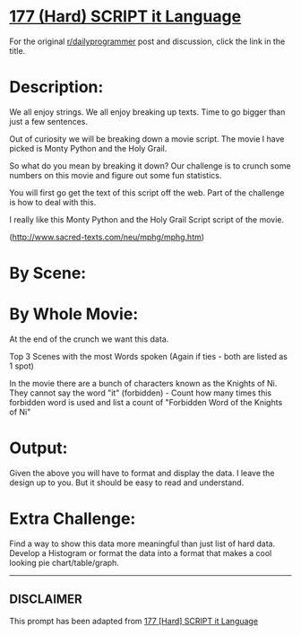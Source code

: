 # [177 (Hard) SCRIPT it Language](https://www.reddit.com/r/dailyprogrammer/comments/2exnal/8292014_challenge_177_hard_script_it_language/)

For the original [r/dailyprogrammer](https://www.reddit.com/r/dailyprogrammer/) post and discussion, click the link in the title.

# Description:
We all enjoy strings. We all enjoy breaking up texts. Time to go bigger than just a few sentences.

Out of curiosity we will be breaking down a movie script. The movie I have picked is Monty Python and the Holy Grail. 

So what do you mean by breaking it down? Our challenge is to crunch some numbers on this movie and figure out some fun statistics.

You will first go get the text of this script off the web. Part of the challenge is how to deal with this.

I really like this Monty Python and the Holy Grail Script script of the movie.

(http://www.sacred-texts.com/neu/mphg/mphg.htm)
# By Scene:
# By Whole Movie:
At the end of the crunch we want this data.

Top 3 Scenes with the most Words spoken (Again if ties - both are listed as 1 spot)

In the movie there are a bunch of characters known as the Knights of Ni. They cannot say the word "it" (forbidden) - Count how many times this forbidden word is used and list a count of "Forbidden Word of the Knights of Ni"

# Output:
Given the above you will have to format and display the data. I leave the design up to you. But it should be easy to read and understand. 

# Extra Challenge:
Find a way to show this data more meaningful than just list of hard data. Develop a Histogram or format the data into a format that makes a cool looking pie chart/table/graph. 


----
## **DISCLAIMER**
This prompt has been adapted from [177 [Hard] SCRIPT it Language](https://www.reddit.com/r/dailyprogrammer/comments/2exnal/8292014_challenge_177_hard_script_it_language/
)
